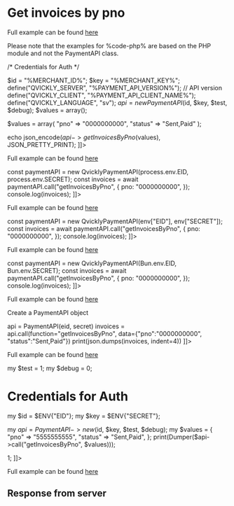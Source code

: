 # Get invoices by pno

<include from="Snippets-PaymentAPI.md" element-id="snippet-header"></include>

<tabs>
    <tab title="%code-json%">
<code-block lang="json">
<![CDATA[
{
    "credentials": {
        "id": "%MERCHANT_ID%",
        "hash": "6f64652a1bfc9cef299d1a8d76e10636716cae33ff49998b413f9513968ea86e56a0974535c434bfa26b1a6c9563b93f45e3951a0215e949b1c2c430e9ca790b",
        "version": "%PAYMENT_API_VERSION%",
        "client": "%PAYMENT_API_CLIENT_NAME%",
        "language": "sv",
        "time": 1714933179.069521
    },
    "data": {
        "pno": "0000000000",
        "status": "Sent,Paid"
    },
    "function": "getInvoicesByPno"
}
]]>
</code-block>
    </tab>

<tab title="%code-php%">
<code-block lang="php">
<![CDATA[
<?php
]]>
</code-block>

Full example can be found [here](https://github.com/Billmate/qvickly-php-module/blob/main/examples/PaymentAPI/getAddress.php)

Please note that the examples for %code-php% are based on the PHP module and not the PaymentAPI class.

</tab>

<tab title="%code-phplegacy%">
<code-block lang="PHP">
<![CDATA[
<?php
include('../PaymentAPI.php');
$test = true;
$debug = false;

/* Credentials for Auth */

$id = "%MERCHANT_ID%";
$key = "%MERCHANT_KEY%";
define("QVICKLY_SERVER", "%PAYMENT_API_VERSION%"); // API version
define("QVICKLY_CLIENT", "%PAYMENT_API_CLIENT_NAME%");
define("QVICKLY_LANGUAGE", "sv");
$api = new PaymentAPI($id, $key, $test, $debug);
$values = array();

$values = array(
    "pno" => "0000000000",
    "status" => "Sent,Paid"
);

echo json_encode($api->getInvoicesByPno($values), JSON_PRETTY_PRINT);
]]>
</code-block>

Full example can be found [here](https://github.com/Billmate/QvicklyAPISamples/blob/main/PHP.Legacy/examples/getInvoicesByPno.php)

</tab>

<tab title="%code-node%">
<code-block lang="javascript">
<![CDATA[
import { QvicklyPaymentAPI } from "../../PaymentAPI.js";

const paymentAPI = new QvicklyPaymentAPI(process.env.EID, process.env.SECRET);
const invoices = await paymentAPI.call("getInvoicesByPno", {
    pno: "0000000000",
});
console.log(invoices);
]]>
</code-block>

Full example can be found [here](https://github.com/Billmate/QvicklyAPISamples/blob/main/Node.JS/examples/PaymentAPI/getInvoicesByPno.js)

</tab>

<tab title="%code-deno%">
<code-block lang="javascript">
<![CDATA[
import {QvicklyPaymentAPI, env} from "../../PaymentAPI.ts";

const paymentAPI = new QvicklyPaymentAPI(env["EID"], env["SECRET"]);
const invoices = await paymentAPI.call("getInvoicesByPno", {
    pno: "0000000000",
});
console.log(invoices);
]]>
</code-block>

Full example can be found [here](https://github.com/Billmate/QvicklyAPISamples/blob/main/Deno/examples/PaymentAPI/getInvoicesByPno.ts)

</tab>

<tab title="%code-bun%">
<code-block lang="javascript">
<![CDATA[
import QvicklyPaymentAPI from "../../PaymentAPI";

const paymentAPI = new QvicklyPaymentAPI(Bun.env.EID, Bun.env.SECRET);
const invoices = await paymentAPI.call("getInvoicesByPno", {
    pno: "0000000000",
});
console.log(invoices);
]]>
</code-block>

Full example can be found [here](https://github.com/Billmate/QvicklyAPISamples/blob/main/Bun/examples/PaymentAPI/getInvoicesByPno.ts)

</tab>

  <tab title="%code-python%">
<code-block lang="Python">
<![CDATA[
from PaymentAPI import PaymentAPI

# Create a PaymentAPI object
api = PaymentAPI(eid, secret)
invoices = api.call(function="getInvoicesByPno", data={"pno":"0000000000", "status":"Sent,Paid"})
print(json.dumps(invoices, indent=4))
]]>
</code-block>

Full example can be found [here](https://github.com/Billmate/QvicklyAPISamples/blob/main/Python/examples/PaymentAPI/getInvoicesByPno.py)

  </tab>

<tab title="%code-perl%">
<code-block lang="perl">
<![CDATA[
#!/usr/bin/perl
use strict;
use warnings;
use JSON::PP;
use Data::Dumper;
use lib '../..';
require "PaymentAPI.pl";
require "LoadEnv.pl";
LoadEnv('../../.env');

my $test = 1;
my $debug = 0;

# Credentials for Auth
my $id = $ENV{"EID"};
my $key = $ENV{"SECRET"};

my $api = PaymentAPI->new($id, $key, $test, $debug);
my $values = {
    "pno" => "5555555555",
    "status" => "Sent,Paid",
};
print(Dumper($api->call("getInvoicesByPno", $values)));

1;
]]>
</code-block>

Full example can be found [here](https://github.com/Billmate/QvicklyAPISamples/blob/main/Perl/examples/PaymentAPI/getInvoicesByPno.pl)

</tab>

</tabs>

## Response from server
<code-block lang="json">
<![CDATA[
{
    "credentials": {
        "hash": "37790e896e2f78c58cbc7da6bafee4fd987ed1f02a72a5bc5faf79632276291ed34555d1d2d9d8b3858e1d39905efdc8b3148545
dac654a11c2f0d05ff2ae1e5",
        "logid": 1234567
    },
    "data": [
        {
            "status": "Cancelled",
            "name": "Whazzup",
            "invoicedate": "2024-04-19",
            "duedate": "2024-05-03",
            "topay": "0.00",
            "invoiceid_real": "12345",
            "fileurl": "http://www.combain.com/mexc/customerinvoices/2024089017233469726180c4f1b6bce.pdf",
            "balancedue": "0.00",
            "invoicetype": "F",
            "distributor_status": "Cancelled",
            "creditinvoiceid": "",
            "hash": "2024089017233469726180c4f1b6bce",
            "mm3servicesid": "123456",
            "mexcModulesid": "543210",
            "mexcCustomerinvoicesid": "1234567"
        }
    ]
}
]]>
</code-block>

<include from="Snippets-Examples.md" element-id="snippet-footer"></include>